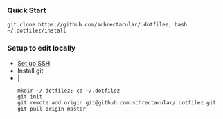 ### Quick Start

```shell
git clone https://github.com/schrectacular/.dotfilez; bash ~/.dotfilez/install
```

### Setup to edit locally

- [Set up SSH](https://help.github.com/articles/connecting-to-github-with-ssh/)
- Install git
- |
    ```shell
    mkdir ~/.dotfilez; cd ~/.dotfilez
    git init
    git remote add origin git@github.com:schrectacular/.dotfilez.git
    git pull origin master
    ```
